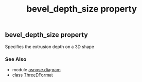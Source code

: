 ﻿---
title: bevel_depth_size property
second_title: Aspose.Diagram for Python via .NET API References
description: 
type: docs
weight: 90
url: /python-net/aspose.diagram/threedformat/bevel_depth_size/
is_root: false
---

## bevel_depth_size property


Specifies the extrusion depth on a 3D shape

### See Also
* module [aspose.diagram](../../)
* class [ThreeDFormat](/diagram/python-net/aspose.diagram/threedformat)
